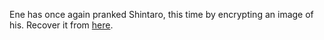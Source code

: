 Ene has once again pranked Shintaro, this time by encrypting an image of his. Recover it from [here](files/ene/contents.zip).
